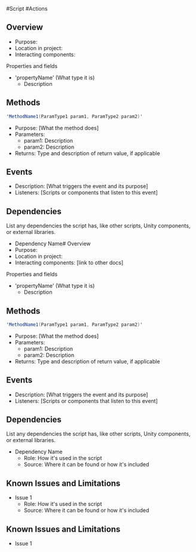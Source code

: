 #Script #Actions 
## Overview
- Purpose:
- Location in project:
- Interacting components: 

Properties and fields
- 'propertyName' (What type it is)
	- Description

## Methods

```C#
'MethodName1(ParamType1 param1, ParamType2 param2)'
```
- Purpose: [What the method does]
- Parameters:
	- param1: Description
	- param2: Description
- Returns: Type and description of return value, if applicable

## Events
- Description: [What triggers the event and its purpose]
- Listeners: [Scripts or components that listen to this event]

## Dependencies
List any dependencies the script has, like other scripts, Unity components, or external libraries.
- Dependency Name# Overview
- Purpose:
- Location in project:
- Interacting components: [link to other docs]

Properties and fields
- 'propertyName' (What type it is)
	- Description

## Methods

```C#
'MethodName1(ParamType1 param1, ParamType2 param2)'
```
- Purpose: [What the method does]
- Parameters:
	- param1: Description
	- param2: Description
- Returns: Type and description of return value, if applicable

## Events
- Description: [What triggers the event and its purpose]
- Listeners: [Scripts or components that listen to this event]

## Dependencies
List any dependencies the script has, like other scripts, Unity components, or external libraries.
- Dependency Name
	- Role: How it's used in the script
	- Source: Where it can be found or how it's included

## Known Issues and Limitations
- Issue 1
	- Role: How it's used in the script
	- Source: Where it can be found or how it's included

## Known Issues and Limitations
- Issue 1